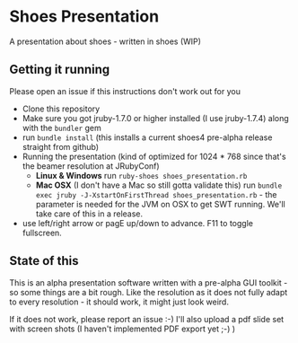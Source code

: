 Shoes Presentation
==================

A presentation about shoes - written in shoes (WIP)

## Getting it running

Please open an issue if this instructions don't work out for you

- Clone this repository
- Make sure you got jruby-1.7.0 or higher installed (I use jruby-1.7.4) along with the `bundler` gem
- run `bundle install` (this installs a current shoes4 pre-alpha release straight from github)
- Running the presentation  (kind of optimized for 1024 * 768 since that's the beamer resolution at JRubyConf)
  - **Linux & Windows** run `ruby-shoes shoes_presentation.rb`
  - **Mac OSX** (I don't have a Mac so still gotta validate this) run `bundle exec jruby -J-XstartOnFirstThread shoes_presentation.rb` - the parameter is needed for the JVM on OSX to get SWT running. We'll take care of this in a release.
- use left/right arrow or pagE up/down to advance. F11 to toggle fullscreen.

## State of this

This is an alpha presentation software written with a pre-alpha GUI toolkit - so some things are a bit rough. Like the resolution as it does not fully adapt to every resolution - it should work, it might just look weird.

If it does not work, please report an issue :-) I'll also upload a pdf slide set with screen shots (I haven't implemented PDF export yet ;-) )
